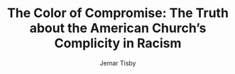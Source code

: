 ---
author: "Jemar Tisby"
title: "The Color of Compromise: The Truth about the American Church’s Complicity in Racism"
publisher: "Zondervan"
links:
  amazon: "https://www.amazon.com/Color-Compromise-American-Churchs-Complicity-ebook/dp/B07BB6R827"
authorCitation: "Tisby, J."
year: "2019"
---